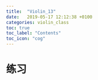 ```yaml
---
title:  "Violin_13"
date:   2019-05-17 12:12:38 +0100
categories: violin_class
toc: true
toc_label: "Contents"
toc_icon: "cog"
---
```


# 练习



